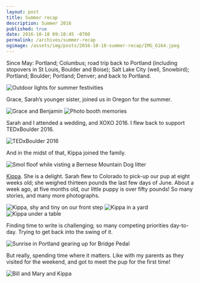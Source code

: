 ```yaml
---
layout: post
title: Summer recap
description: Summer 2016
published: true
date: 2016-10-18 09:10:45 -0700
permalink: /archives/summer-recap
ogimage: /assets/img/posts/2016-10-18-summer-recap/IMG_6164.jpeg
---
```

Since May: Portland; Columbus; road trip back to Portland (including stopovers in St Louis, Boulder and Boise); Salt Lake City (well, Snowbird); Portland; Boulder; Portland; Denver; and back to Portland.

![Outdoor lights for summer festivities][2]

Grace, Sarah’s younger sister, joined us in Oregon for the summer.

![Grace and Benjamin][3]
![Photo booth memories][4]

Sarah and I attended a wedding, and XOXO 2016. I flew back to support TEDxBoulder 2016.

![TEDxBoulder 2016][5]

And in the midst of that, Kippa joined the family.

![Smol floof while visting a Bernese Mountain Dog litter][6]

[Kippa][1]. She is a delight. Sarah flew to Colorado to pick-up our pup at eight weeks old; she weighed thirteen pounds the last few days of June. About a week ago, at five months old, our little puppy is over fifty pounds! So many stories, and many more photographs.

![Kippa, shy and tiny on our front step][7]
![Kippa in a yard][8]
![Kippa under a table][9]

Finding time to write is challenging; so many competing priorities day-to-day. Trying to get back into the swing of it.

![Sunrise in Portland gearing up for Bridge Pedal][10]

But really, spending time where it matters. Like with my parents as they visited for the weekend, and got to meet the pup for the first time!

![Bill and Mary and Kippa][11]

[1]: https://instagram.com/kippapup
[2]: /assets/img/posts/2016-10-18-summer-recap/IMG_4566.jpeg
[3]: /assets/img/posts/2016-10-18-summer-recap/IMG_4967.jpeg
[4]: /assets/img/posts/2016-10-18-summer-recap/IMG_5117.jpeg
[5]: /assets/img/posts/2016-10-18-summer-recap/IMG_9362.jpeg
[6]: /assets/img/posts/2016-10-18-summer-recap/IMG_4925.jpeg
[7]: /assets/img/posts/2016-10-18-summer-recap/IMG_5434.jpeg
[8]: /assets/img/posts/2016-10-18-summer-recap/IMG_6164.jpeg
[9]: /assets/img/posts/2016-10-18-summer-recap/IMG_7026.jpeg
[10]: /assets/img/posts/2016-10-18-summer-recap/IMG_8101.jpeg
[11]: /assets/img/posts/2016-10-18-summer-recap/IMG_0680.jpeg